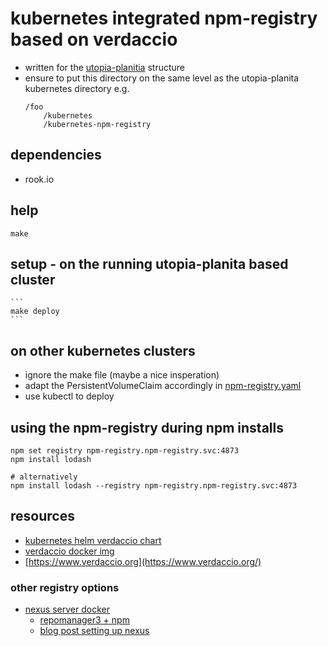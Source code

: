 # kubernetes integrated npm-registry based on verdaccio

- written for the [utopia-planitia](https://gitlab.com/utopia-planitia) structure
- ensure to put this directory on the same level as the utopia-planita kubernetes directory
e.g.
    ```
    /foo
        /kubernetes
        /kubernetes-npm-registry
    ```

## dependencies
- rook.io

## help

```
make
```

## setup - on the running utopia-planita based cluster
    ```
    make deploy
    ```

## on other kubernetes clusters
- ignore the make file (maybe a nice insperation)
- adapt the PersistentVolumeClaim accordingly in [npm-registry.yaml](kubernetes/npm-registry.yaml)
- use kubectl to deploy

## using the npm-registry during npm installs
```
npm set registry npm-registry.npm-registry.svc:4873
npm install lodash

# alternatively
npm install lodash --registry npm-registry.npm-registry.svc:4873
```

## resources
- [kubernetes helm verdaccio chart](https://github.com/kubernetes/charts/tree/master/stable/verdaccio)
- [verdaccio docker img](https://hub.docker.com/r/verdaccio/verdaccio)
- [https://www.verdaccio.org](https://www.verdaccio.org/)

### other registry options
- [nexus server docker](https://hub.docker.com/r/sonatype/nexus3/tags/)
    - [repomanager3 + npm](https://help.sonatype.com/repomanager3/node-packaged-modules-and-npm-registries)
    - [blog post setting up nexus](https://blog.theodo.fr/2016/01/speed-up-npm-install-with-a-nexus-proxy-to-cache-packages/)
